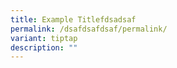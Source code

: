 ```yaml
---
title: Example Titlefdsadsaf
permalink: /dsafdsafdsaf/permalink/
variant: tiptap
description: ""
---
```

